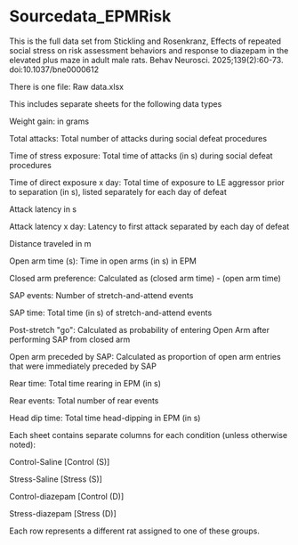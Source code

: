 # Sourcedata_EPMRisk
This is the full data set from Stickling and Rosenkranz, Effects of repeated social stress on risk assessment behaviors and response to diazepam in the elevated plus maze in adult male rats.  Behav Neurosci. 2025;139(2):60-73. doi:10.1037/bne0000612

There is one file: Raw data.xlsx 

This includes separate sheets for the following data types

Weight gain: in grams

Total attacks: Total number of attacks during social defeat procedures

Time of stress exposure: Total time of attacks (in s) during social defeat procedures

Time of direct exposure x day: Total time of exposure to LE aggressor prior to separation (in s), listed separately for each day of defeat

Attack latency in s

Attack latency x day: Latency to first attack separated by each day of defeat

Distance traveled in m

Open arm time (s): Time in open arms (in s) in EPM

Closed arm preference: Calculated as (closed arm time) - (open arm time)

SAP events: Number of stretch-and-attend events

SAP time: Total time (in s) of stretch-and-attend events

Post-stretch "go": Calculated as probability of entering Open Arm after performing SAP from closed arm

Open arm preceded by SAP: Calculated as proportion of open arm entries that were immediately preceded by SAP

Rear time: Total time rearing in EPM (in s)

Rear events: Total number of rear events

Head dip time: Total time head-dipping in EPM (in s)

Each sheet contains separate columns for each condition (unless otherwise noted):

Control-Saline [Control (S)]

Stress-Saline [Stress (S)]

Control-diazepam [Control (D)]

Stress-diazepam [Stress (D)]

Each row represents a different rat assigned to one of these groups.
